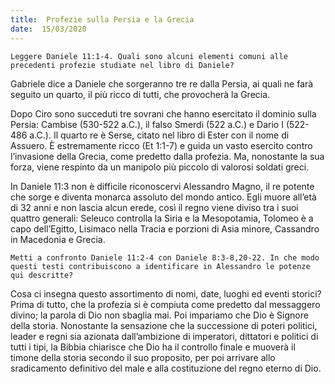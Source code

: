 ```yaml
---
title:  Profezie sulla Persia e la Grecia
date:  15/03/2020
---
```


`Leggere Daniele 11:1-4. Quali sono alcuni elementi comuni alle precedenti profezie studiate nel libro di Daniele?`

Gabriele dice a Daniele che sorgeranno tre re dalla Persia, ai quali ne farà seguito un quarto, il più ricco di tutti, che provocherà la Grecia. 

Dopo Ciro sono succeduti tre sovrani che hanno esercitato il dominio sulla Persia: Cambise (530-522 a.C.), il falso Smerdi (522 a.C.) e Dario I (522-486 a.C.). Il quarto re è Serse, citato nel libro di Ester con il nome di Assuero. È estremamente ricco (Et 1:1-7) e guida un vasto esercito contro l’invasione della Grecia, come predetto dalla profezia. Ma, nonostante la sua forza, viene respinto da un manipolo più piccolo di valorosi soldati greci.

In Daniele 11:3 non è difficile riconoscervi Alessandro Magno, il re potente che sorge e diventa monarca assoluto del mondo antico. Egli muore all’età di 32 anni e non lascia alcun erede, così il regno viene diviso tra i suoi quattro generali: Seleuco controlla la Siria e la Mesopotamia, Tolomeo è a capo dell’Egitto, Lisimaco nella Tracia e porzioni di Asia minore, Cassandro in Macedonia e Grecia.

`Metti a confronto Daniele 11:2-4 con Daniele 8:3-8,20-22. In che modo questi testi contribuiscono a identificare in Alessandro le potenze qui descritte?`

Cosa ci insegna questo assortimento di nomi, date, luoghi ed eventi storici? Prima di tutto, che la profezia si è compiuta come predetto dal messaggero divino; la parola di Dio non sbaglia mai. Poi impariamo che Dio è Signore della storia. Nonostante la sensazione che la successione di poteri politici, leader e regni sia azionata dall’ambizione di imperatori, dittatori e politici di tutti i tipi, la Bibbia chiarisce che Dio ha il controllo finale e muoverà il timone della storia secondo il suo proposito, per poi arrivare allo sradicamento definitivo del male e alla costituzione del regno eterno di Dio.